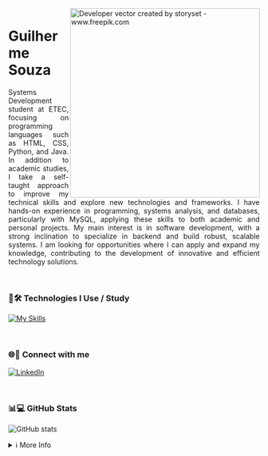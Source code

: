 <img align="right" alt="Developer vector created by storyset - www.freepik.com" height="380" src="https://user-images.githubusercontent.com/97471199/230774187-e482399b-492c-4c17-a831-0314bf90526e.png">

<h1>
    <span>Guilherme Souza</span>
</h1>

<p align="justify">
    Systems Development student at ETEC, focusing on programming languages such as HTML, CSS, Python, and Java.
    In addition to academic studies, I take a self-taught approach to improve my technical skills and explore new technologies and frameworks.
    I have hands-on experience in programming, systems analysis, and databases, particularly with MySQL, applying these skills to both academic and personal projects.
    My main interest is in software development, with a strong inclination to specialize in backend and build robust, scalable systems.
    I am looking for opportunities where I can apply and expand my knowledge, contributing to the development of innovative and efficient technology solutions.
</p>

<br>

### 🚀🛠️ Technologies I Use / Study

<p align="left">
  <a href="https://skillicons.dev">
    <img src="https://skillicons.dev/icons?i=java,python,c,cpp,mysql,html,css" alt="My Skills" />
  </a>
</p>

<br>

### 🌐🔗 Connect with me

[![LinkedIn](https://img.shields.io/badge/-LinkedIn-000?style=for-the-badge&logo=linkedin&logoColor=FF00F6&color:FFF)](https://www.linkedin.com/in/guilhermesouzadev)

<br>

### 📊💻 GitHub Stats

<p align="left">
  <img src="https://github-readme-stats.vercel.app/api?username=souzzdev&theme=dark&show_icons=true&include_all_commits=false&count_private=true&hide_title=true&line_height=25&hide=issues&border_radius=3&border_color=36123c" alt="GitHub stats" />
</p>

<details align="left">
  <summary>ℹ️ More Info</summary> 
 
  - 🛡️ Badges by <a href="https://shields.io/">shields.io</a><br>
  - 📈 GitHub Stats by <a href="https://github.com/anuraghazra/github-readme-stats">anuraghazra</a><br>
  - 🧑‍💻 Developer vector created by <a href="https://www.freepik.com/vectors/developer">storyset - www.freepik.com</a> (edited by author)

</details>
